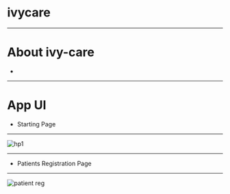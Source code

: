 # ivycare
-------------------------------------------------------------------------------------------------------------------------------------------------------------------------
# About ivy-care</br>
* 
-------------------------------------------------------------------------------------------------------------------------------------------------------------------------
# App UI </br>
* Starting Page </br>
-------------------------------------------
![hp1](https://user-images.githubusercontent.com/73026322/209119566-c0ecea19-2827-4a83-88b6-02b0cc5afe99.jpg) </br>

-------------------------------------------
* Patients Registration Page </br>
-------------------------------------------
![patient reg](https://user-images.githubusercontent.com/73026322/209119915-5b32d81e-6582-4d54-8544-6cc89c421444.jpg)


